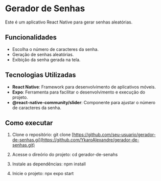 # Gerador de Senhas

Este é um aplicativo React Native para gerar senhas aleatórias.

## Funcionalidades
- Escolha o número de caracteres da senha.
- Geração de senhas aleatórias.
- Exibição da senha gerada na tela.

## Tecnologias Utilizadas

- **React Native**: Framework para desenvolvimento de aplicativos móveis.
- **Expo**: Ferramenta para facilitar o desenvolvimento e execução do projeto.
- **@react-native-community/slider**: Componente para ajustar o número de caracteres da senha.

## Como executar
1. Clone o repositório:
   git clone [https://github.com/seu-usuario/gerador-de-senhas.gi](https://github.com/YkaroAlexandre/gerador-de-senhas.git)

2. Acesse o direório do projeto:
   cd gerador-de-senahs

3. Instale as dependências:
   npm install

4. Inicie o projeto:
   npx expo start

